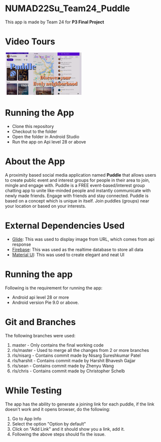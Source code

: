# NUMAD22Su_Team24_Puddle
This app is made by Team 24 for **P3 Final Project**

# Video Tours
[<img src="./puddle-project.png" width="50%">](https://youtu.be/YUkcJ53CLT0)

# Running the App
- Clone this repository
- Checkout to the folder
- Open the folder in Android Studio
- Run the app on Api level 28 or above

# About the App
  A proximity based social media application named **Puddle** that allows users to create public event and interest groups for people in their area to      join, mingle and engage with. Puddle is a FREE event-based/interest group chatting app to unite like-minded people
and instantly communicate with newly made friends. Engage with friends and stay
connected. Puddle is based on a concept which is unique in itself. Join puddles
(groups) near your location or based on your interests.
  

# External Dependencies Used
- [Glide](https://github.com/bumptech/glide): This was used to display image from URL, which comes from api response
- [Firebase](https://firebase.google.com/): This was used as the realtime database to store all data
- [Material UI](https://material.io/develop/android): This was used to create elegant and neat UI

# Running the app
Following is the requirement for running the app:
- Android api level 28 or more
- Android version Pie 9.0 or above.

# Git and Branches
The following branches were used:
1. master - Only contains the final working code
2. rls/master - Used to merge all the changes from 2 or more branches
3. rls/nisarg - Contains commit made by Nisarg Sureshkumar Patel
4. rls/harshit - Contains commit made by Harshit Bhavesh Gajjar
5. rls/sean - Contains commit made by Zhenyu Wang
6. rls/chris - Contains commit made by Christopher Schelb

# While Testing
The app has the ability to generate a joining link for each puddle, if the link doesn't work and it opens browser, do the following:
1. Go to App Info
2. Select the option "Option by default"
3. Click on "Add Link" and it should show you a link, add it.
4. Following the above steps should fix the issue.

